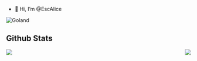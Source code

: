 - 👋 Hi, I’m @EscAlice



![Goland](https://img.shields.io/badge/%E5%86%99%E4%BD%9C%E5%B7%A5%E5%85%B7-Goland-yellow)


## Github Stats  
<div align="left"><img src="https://github-readme-stats.vercel.app/api?username=EscAlice&show_icons=true&count_private=true&hide_border=true&theme=dark" align="left" /></div>  
<div align="right"><img src="https://github-readme-stats.vercel.app/api/top-langs/?username=EscAlice&theme=dark&layout=compact&hide_border=true" align="right" /></div> 

<br/>  
